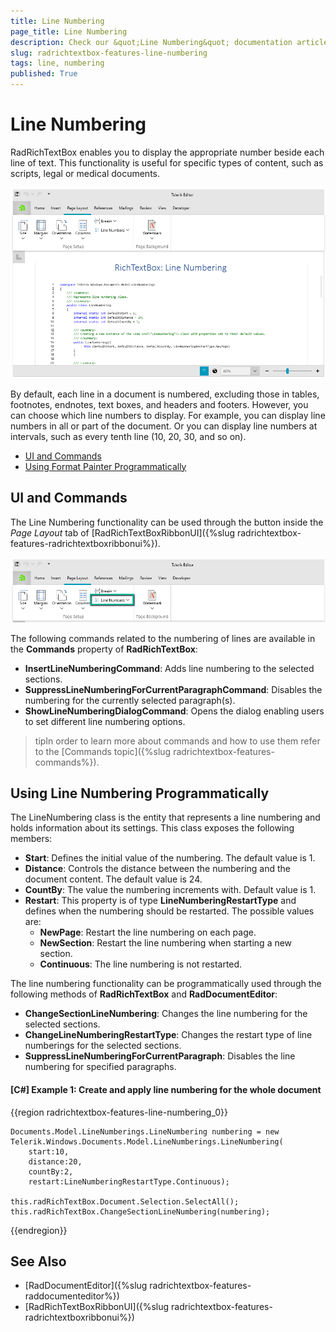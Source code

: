 ```yaml
---
title: Line Numbering
page_title: Line Numbering
description: Check our &quot;Line Numbering&quot; documentation article for the RadRichTextBox {{ site.framework_name }} control.
slug: radrichtextbox-features-line-numbering
tags: line, numbering
published: True
---
```


# Line Numbering

RadRichTextBox enables you to display the appropriate number beside each line of text. This functionality is useful for specific types of content, such as scripts, legal or medical documents.

![Line Numbering in RadRichTextBox](images/RadRichTextBox_Features_LineNumbering_01.png)

By default, each line in a document is numbered, excluding those in tables, footnotes, endnotes, text boxes, and headers and footers. However, you can choose which line numbers to display. For example, you can display line numbers in all or part of the document. Or you can display line numbers at intervals, such as every tenth line (10, 20, 30, and so on).
      
* [UI and Commands](#ui-and-commands)
* [Using Format Painter Programmatically](#using-format-painter-programmatically)


## UI and Commands

The Line Numbering functionality can be used through the button inside the *Page Layout* tab of [RadRichTextBoxRibbonUI]({%slug radrichtextbox-features-radrichtextboxribbonui%}).

![Line Numbering button in RadRichTextBoxRibbonUI](images/RadRichTextBox_Features_LineNumbering_02.png)


The following commands related to the numbering of lines are available in the **Commands** property of **RadRichTextBox**:

* **InsertLineNumberingCommand**: Adds line numbering to the selected sections.
* **SuppressLineNumberingForCurrentParagraphCommand**: Disables the numbering for the currently selected paragraph(s).
* **ShowLineNumberingDialogCommand**: Opens the dialog enabling users to set different line numbering options.

>tipIn order to learn more about commands and how to use them refer to the [Commands topic]({%slug radrichtextbox-features-commands%}).
        
## Using Line Numbering Programmatically

The LineNumbering class is the entity that represents a line numbering and holds information about its settings. This class exposes the following members:

* **Start**: Defines the initial value of the numbering. The default value is 1.
* **Distance**: Controls the distance between the numbering and the document content. The default value is 24.
* **CountBy**: The value the numbering increments with. Default value is 1.
* **Restart**: This property is of type **LineNumberingRestartType** and defines when the numbering should be restarted. The possible values are:
	* **NewPage**: Restart the line numbering on each page.
	* **NewSection**: Restart the line numbering when starting a new section.
	* **Continuous**: The line numbering is not restarted.

The line numbering functionality can be programmatically used through the following methods of __RadRichTextBox__ and __RadDocumentEditor__:
        
* **ChangeSectionLineNumbering**: Changes the line numbering for the selected sections.
* **ChangeLineNumberingRestartType**: Changes the restart type of line numberings for the selected sections.
* **SuppressLineNumberingForCurrentParagraph**: Disables the line numbering for specified paragraphs.

       
#### [C#] Example 1: Create and apply line numbering for the whole document

{{region radrichtextbox-features-line-numbering_0}}

	Documents.Model.LineNumberings.LineNumbering numbering = new Telerik.Windows.Documents.Model.LineNumberings.LineNumbering(
		start:10, 
		distance:20, 
		countBy:2,
		restart:LineNumberingRestartType.Continuous); 

	this.radRichTextBox.Document.Selection.SelectAll();
	this.radRichTextBox.ChangeSectionLineNumbering(numbering);
{{endregion}}


## See Also

 * [RadDocumentEditor]({%slug radrichtextbox-features-raddocumenteditor%})
 * [RadRichTextBoxRibbonUI]({%slug radrichtextbox-features-radrichtextboxribbonui%})
